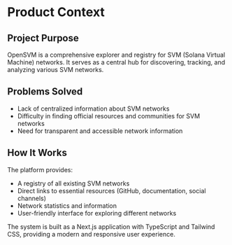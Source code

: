 # Product Context

## Project Purpose
OpenSVM is a comprehensive explorer and registry for SVM (Solana Virtual Machine) networks. It serves as a central hub for discovering, tracking, and analyzing various SVM networks.

## Problems Solved
- Lack of centralized information about SVM networks
- Difficulty in finding official resources and communities for SVM networks
- Need for transparent and accessible network information

## How It Works
The platform provides:
- A registry of all existing SVM networks
- Direct links to essential resources (GitHub, documentation, social channels)
- Network statistics and information
- User-friendly interface for exploring different networks

The system is built as a Next.js application with TypeScript and Tailwind CSS, providing a modern and responsive user experience.
